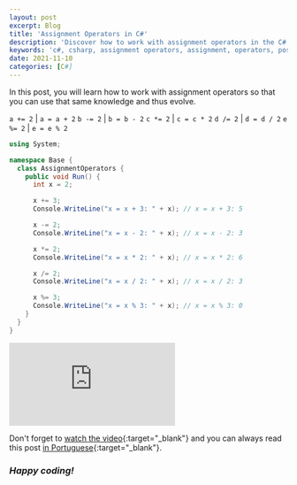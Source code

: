 ```yaml
---
layout: post
excerpt: Blog
title: 'Assignment Operators in C#'
description: 'Discover how to work with assignment operators in the C# programming language. Get answers to your questions with the theory and examples presented.'
keywords: 'c#, csharp, assignment operators, assignment, operators, post'
date: 2021-11-10
categories: [C#]
---
```


In this post, you will learn how to work with assignment operators so that you can use that same knowledge and thus evolve.

`a += 2` | `a = a + 2`
`b -= 2` | `b = b - 2`
`c *= 2` | `c = c * 2`
`d /= 2` | `d = d / 2`
`e %= 2` | `e = e % 2`

```csharp
using System;

namespace Base {
  class AssignmentOperators {
    public void Run() {
      int x = 2;

      x += 3;
      Console.WriteLine("x = x + 3: " + x); // x = x + 3: 5

      x -= 2;
      Console.WriteLine("x = x - 2: " + x); // x = x - 2: 3

      x *= 2;
      Console.WriteLine("x = x * 2: " + x); // x = x * 2: 6

      x /= 2;
      Console.WriteLine("x = x / 2: " + x); // x = x / 2: 3

      x %= 3;
      Console.WriteLine("x = x % 3: " + x); // x = x % 3: 0
    }
  }
}
```

<div class="video-container">
  <iframe src="https://www.youtube.com/embed/mKXawyHLewc" frameborder="0" allowfullscreen></iframe>
</div>

Don't forget to [watch the video](https://youtu.be/mKXawyHLewc){:target="\_blank"} and you can always read this post [in Portuguese](https://caffeinealgorithm.com/blog/operadores-de-atribuicao-em-csharp/){:target="\_blank"}.

### _Happy coding!_
